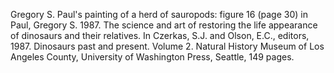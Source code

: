 Gregory S. Paul's painting of a herd of sauropods: figure 16 (page 30) in Paul, Gregory S. 1987. The science and art of restoring the life appearance of dinosaurs and their relatives. In Czerkas, S.J. and Olson, E.C., editors, 1987. Dinosaurs past and present. Volume 2. Natural History Museum of Los Angeles County, University of Washington Press, Seattle, 149 pages.
